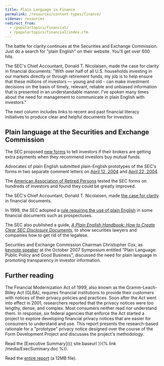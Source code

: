```yaml
---
title: Plain Language in Finance
permalink: /resources/content-types/finance/
sidenav: resources
redirect_from:
  - /populartopics/financial/
  - /populartopics/financial/index.cfm
---
```


The battle for clarity continues at the Securities and Exchange Commission. Just do a search for "plain English" on their website. You'll get over 600 hits.

The SEC's Chief Accountant, Donald T. Nicolaisen, made the case for clarity in financial documents: "With over half of all U.S. households investing in our markets directly or through retirement funds, my job is to help ensure that these millions of investors — young and old - can make investment decisions on the basis of timely, relevant, reliable and unbiased information that is presented in an understandable manner. I've spoken many times about the need for management to communicate in plain English with investors."

The next column includes links to recent and past financial literacy initiatives to produce clear and helpful documents for investors.

## Plain language at the Securities and Exchange Commission

The SEC proposed [new forms](http://www.sec.gov/rules/proposed/33-8358.pdf) to tell investors if their brokers are getting extra payments when they recommend investors buy mutual funds.

Advocates of plain English submitted plain-English prototypes of the SEC's forms in two separate comment letters on [April 12, 2004](http://www.sec.gov/rules/proposed/s70604/s70604-638.pdf) and [April 22, 2004](http://www.sec.gov/rules/proposed/s70604/s70604-720.pdf).

The [American Association of Retired Persons](http://www.sec.gov/rules/proposed/s70604/s70604-988.pdf) tested the SEC forms on hundreds of investors and found they could be greatly improved.

The SEC's Chief Accountant, Donald T. Nicolaisen, made [the case for clarity](http://www.sec.gov/news/speech/spch100704dtn.htm) in financial documents.

In 1998, the SEC adopted a [rule requiring the use of plain English](http://www.sec.gov/rules/final/33-7497.txt) in some financial documents such as prospectuses.

The SEC also published a guide, _[A Plain English Handbook: How to Create Clear SEC Disclosure Documents](http://www.sec.gov/news/extra/handbook.htm)_, to show securities lawyers and companies how to get rid of the legalese.

Securities and Exchange Commission Chairman Christopher Cox, as [keynote speaker](http://www.sec.gov/news/speech/2007/spch101207cc.htm) at the October 2007 Symposium entitled "Plain Language: Public Policy and Good Business", discussed the need for plain language in promoting transparency in investor information.

## Further reading

The Financial Modernization Act of 1999, also known as the Gramm-Leach-Bliley Act (GLBA), requires financial institutions to provide their customers with notices of their privacy policies and practices. Soon after the Act went into effect in 2001, researchers reported that the privacy notices were too lengthy, dense, and complex. Most consumers neither read nor understand them. In response, six federal agencies that enforce the Act started a project to explore developing financial privacy notices that are easier for consumers to understand and use. This report presents the research-based rationale for a "prototype" privacy notice designed over the course of the Form Development Project and discusses the project's methodology.

Read the [Executive Summary]({{ site.baseurl }}{% link /media/ExecSummary.doc %}).

Read the [entire report](http://www.ftc.gov/privacy/privacyinitiatives/ftcfinalreport060228.pdf) (a 12MB file).
